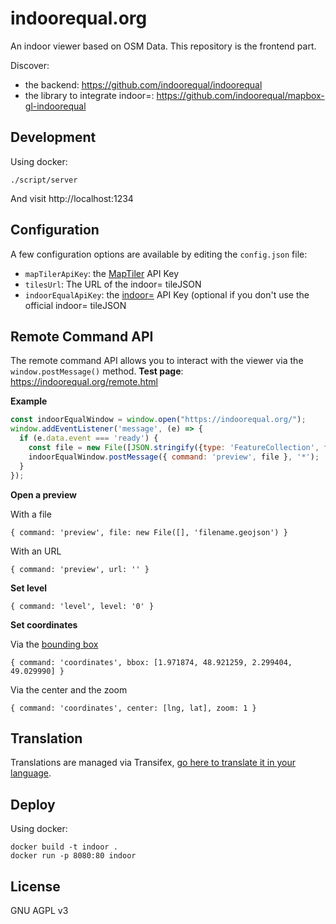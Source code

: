 # indoorequal.org

An indoor viewer based on OSM Data. This repository is the frontend part.

Discover:

- the backend: https://github.com/indoorequal/indoorequal
- the library to integrate indoor=: https://github.com/indoorequal/mapbox-gl-indoorequal

## Development

Using docker:

    ./script/server

And visit http://localhost:1234

## Configuration

A few configuration options are available by editing the `config.json` file:

- `mapTilerApiKey`: the [MapTiler](https://www.maptiler.com/) API Key
- `tilesUrl`: The URL of the indoor= tileJSON
- `indoorEqualApiKey`: the [indoor=](https://indoorequal.com/) API Key (optional if you don't use the official indoor= tileJSON

## Remote Command API

The remote command API allows you to interact with the viewer via the `window.postMessage()` method.
**Test page**: https://indoorequal.org/remote.html

**Example**

```javascript
const indoorEqualWindow = window.open("https://indoorequal.org/");
window.addEventListener('message', (e) => {
  if (e.data.event === 'ready') {
    const file = new File([JSON.stringify({type: 'FeatureCollection', features: []})], 'test.geojson');
    indoorEqualWindow.postMessage({ command: 'preview', file }, '*');
  }
});
```

**Open a preview**

With a file

`{ command: 'preview', file: new File([], 'filename.geojson') }`

With an URL

`{ command: 'preview', url: '' }`

**Set level**

`{ command: 'level', level: '0' }`

**Set coordinates**

Via the [bounding box](https://wiki.openstreetmap.org/wiki/Bounding_Box)

`{ command: 'coordinates', bbox: [1.971874, 48.921259, 2.299404, 49.029990] }`

Via the center and the zoom

`{ command: 'coordinates', center: [lng, lat], zoom: 1 }`

## Translation

Translations are managed via Transifex, [go here to translate it in your language](https://www.transifex.com/indoorequal/indoorequalorg/languages/).

## Deploy

Using docker:

    docker build -t indoor .
    docker run -p 8080:80 indoor

## License

GNU AGPL v3
